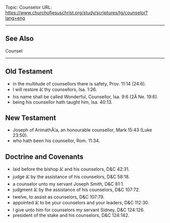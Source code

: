 Topic: Counselor
URL: https://www.churchofjesuschrist.org/study/scriptures/tg/counselor?lang=eng

---

## See Also

Counsel

---

## Old Testament

- in the multitude of counsellors there is safety, Prov. 11:14 (24:6).
- I will restore â¦ thy counsellors, Isa. 1:26.
- his name shall be called Wonderful, Counsellor, Isa. 9:6 (2Â Ne. 19:6).
- being his counsellor hath taught him, Isa. 40:13.

## New Testament

- Joseph of ArimathÃ¦a, an honourable counsellor, Mark 15:43 (Luke 23:50).
- who hath been his counsellor, Rom. 11:34.

## Doctrine and Covenants

- laid before the bishop â¦ and his counselors, D&C 42:31.
- judge â¦ by the assistance of his counselors, D&C 58:18.
- a counselor unto my servant Joseph Smith, D&C 81:1.
- judgment â¦ by the assistance of his counselors, D&C 107:72.
- twelve, to assist as counselors, D&C 107:79.
- appointed â¦ to be your counselors and your leaders, D&C 112:30.
- I give unto him for counselors my servant Sidney, D&C 124:126.
- president of the stake and his counselors, D&C 124:142.

